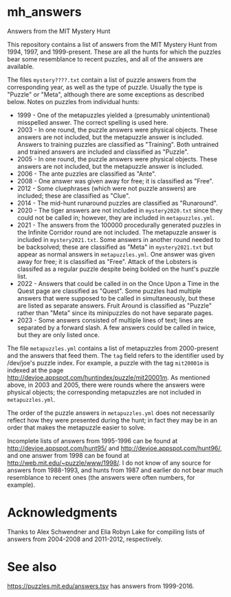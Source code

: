 mh\_answers
===========

Answers from the MIT Mystery Hunt

This repository contains a list of answers from the MIT Mystery Hunt
from 1994, 1997, and 1999-present.  These are all the hunts for which
the puzzles bear some resemblance to recent puzzles, and all of the
answers are available.

The files `mystery????.txt` contain a list of puzzle answers from the
corresponding year, as well as the type of puzzle.  Usually the type
is "Puzzle" or "Meta", although there are some exceptions as described
below.
Notes on puzzles from individual hunts:
* 1999 - One of the metapuzzles yielded a (presumably unintentional) misspelled answer.  The correct spelling is used here.
* 2003 - In one round, the puzzle answers were physical objects.  These
answers are not included, but the metapuzzle answer is included.
Answers to training puzzles are classified as "Training".  Both
untrained and trained answers are included and classified as "Puzzle".
* 2005 - In one round, the puzzle answers were physical objects.  These
answers are not included, but the metapuzzle answer is included.
* 2006 - The ante puzzles are classified as "Ante".
* 2008 - One answer was given away for free; it is classified as "Free".
* 2012 - Some cluephrases (which were not puzzle answers) are included;
these are classified as "Clue".
* 2014 - The mid-hunt runaround puzzles are classified as "Runaround".
* 2020 - The tiger answers are not included in `mystery2020.txt` since they could not be called in; however, they are included in `metapuzzles.yml`.
* 2021 - The answers from the 100000 procedurally generated puzzles in the Infinite Corridor round are not included.  The metapuzzle answer is included in `mystery2021.txt`.  Some answers in another round needed to be backsolved; these are classified as "Meta" in `mystery2021.txt` but appear as normal answers in `metapuzzles.yml`.  One answer was given away for free; it is classified as "Free".  Attack of the Lobsters is classifed as a regular puzzle despite being bolded on the hunt's puzzle list.
* 2022 - Answers that could be called in on the Once Upon a Time in the Quest page are classified as "Quest".  Some puzzles had multiple answers that were supposed to be called in simultaneously, but these are listed as separate answers.  Fruit Around is classified as "Puzzle" rather than "Meta" since its minipuzzles do not have separate pages.
* 2023 - Some answers consisted of multiple lines of text; lines are separated by a forward slash.  A few answers could be called in twice, but they are only listed once.

The file `metapuzzles.yml` contains a list of metapuzzles from
2000-present and the answers that feed them.  The `tag` field refers
to the identifier used by /dev/joe's puzzle index.  For example, a
puzzle with the tag `mit20001m` is indexed at the page
http://devjoe.appspot.com/huntindex/puzzle/mit20001m.
As mentioned above, in 2003 and 2005, there were rounds where the
answers were physical objects; the corresponding metapuzzles are not
included in `metapuzzles.yml`.

The order of the puzzle answers in `metapuzzles.yml` does not necessarily reflect how they were presented during the hunt; in fact they may be in an order that makes the metapuzzle easier to solve.

Incomplete lists of answers from 1995-1996 can be found at
http://devjoe.appspot.com/hunt95/ and http://devjoe.appspot.com/hunt96/, and
one answer from 1998 can be found at http://web.mit.edu/~puzzle/www/1998/.
I do not know of any source for answers from 1988-1993, and hunts from 1987
and earlier do not bear much resemblance to recent ones (the answers were often
numbers, for example).

Acknowledgments
===============
Thanks to Alex Schwendner and Elia Robyn Lake for compiling lists of
answers from 2004-2008 and 2011-2012, respectively.

See also
========
https://puzzles.mit.edu/answers.tsv has answers from 1999-2016.
